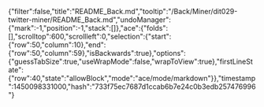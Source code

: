 {"filter":false,"title":"README_Back.md","tooltip":"/Back/Miner/dit029-twitter-miner/README_Back.md","undoManager":{"mark":-1,"position":-1,"stack":[]},"ace":{"folds":[],"scrolltop":600,"scrollleft":0,"selection":{"start":{"row":50,"column":10},"end":{"row":50,"column":59},"isBackwards":true},"options":{"guessTabSize":true,"useWrapMode":false,"wrapToView":true},"firstLineState":{"row":40,"state":"allowBlock","mode":"ace/mode/markdown"}},"timestamp":1450098331000,"hash":"733f75ec7687d1ccab6b7e24c0b3edb257476996"}